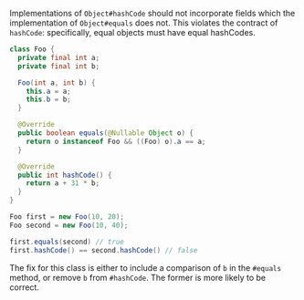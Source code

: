 Implementations of `Object#hashCode` should not incorporate fields which the
implementation of `Object#equals` does not. This violates the contract of
`hashCode`: specifically, equal objects must have equal hashCodes.

```java
class Foo {
  private final int a;
  private final int b;

  Foo(int a, int b) {
    this.a = a;
    this.b = b;
  }

  @Override
  public boolean equals(@Nullable Object o) {
    return o instanceof Foo && ((Foo) o).a == a;
  }

  @Override
  public int hashCode() {
    return a + 31 * b;
  }
}

Foo first = new Foo(10, 20);
Foo second = new Foo(10, 40);

first.equals(second) // true
first.hashCode() == second.hashCode() // false
```

The fix for this class is either to include a comparison of `b` in the `#equals`
method, or remove `b` from `#hashCode`. The former is more likely to be correct.
